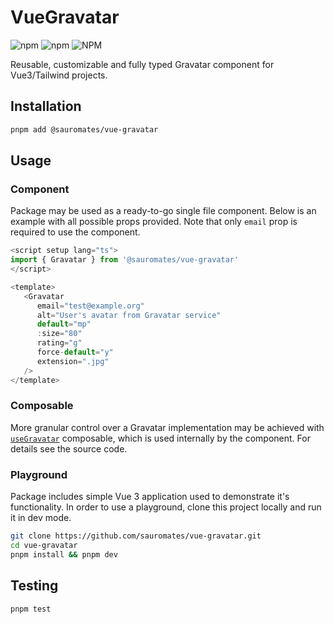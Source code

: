 # VueGravatar

![npm](https://img.shields.io/npm/v/%40sauromates%2Fvue-gravatar?logo=npm)
![npm](https://img.shields.io/npm/dt/%40sauromates/vue-gravatar?logo=npm)
![NPM](https://img.shields.io/npm/l/%40sauromates%2Fvue-gravatar?logo=npm)

Reusable, customizable and fully typed Gravatar component for Vue3/Tailwind projects.

## Installation

```sh
pnpm add @sauromates/vue-gravatar
```

## Usage

### Component

Package may be used as a ready-to-go single file component. Below is an example with all possible props provided. Note that only `email` prop is required to use the component.

```ts
<script setup lang="ts">
import { Gravatar } from '@sauromates/vue-gravatar'
</script>

<template>
   <Gravatar
      email="test@example.org"
      alt="User's avatar from Gravatar service"
      default="mp"
      :size="80"
      rating="g"
      force-default="y"
      extension=".jpg"
   />
</template>
```

### Composable

More granular control over a Gravatar implementation may be achieved with [`useGravatar`](./src/composables/useGravatar.ts) composable, which is used internally by the component. For details see the source code.

### Playground

Package includes simple Vue 3 application used to demonstrate it's functionality. In order to use a playground, clone this project locally and run it in dev mode.

```sh
git clone https://github.com/sauromates/vue-gravatar.git
cd vue-gravatar
pnpm install && pnpm dev
```

## Testing

```sh
pnpm test
```
